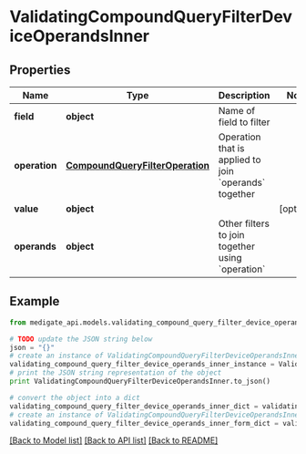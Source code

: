 # ValidatingCompoundQueryFilterDeviceOperandsInner


## Properties
Name | Type | Description | Notes
------------ | ------------- | ------------- | -------------
**field** | **object** | Name of field to filter | 
**operation** | [**CompoundQueryFilterOperation**](CompoundQueryFilterOperation.md) | Operation that is applied to join &#x60;operands&#x60; together | 
**value** | **object** |  | [optional] 
**operands** | **object** | Other filters to join together using &#x60;operation&#x60; | 

## Example

```python
from medigate_api.models.validating_compound_query_filter_device_operands_inner import ValidatingCompoundQueryFilterDeviceOperandsInner

# TODO update the JSON string below
json = "{}"
# create an instance of ValidatingCompoundQueryFilterDeviceOperandsInner from a JSON string
validating_compound_query_filter_device_operands_inner_instance = ValidatingCompoundQueryFilterDeviceOperandsInner.from_json(json)
# print the JSON string representation of the object
print ValidatingCompoundQueryFilterDeviceOperandsInner.to_json()

# convert the object into a dict
validating_compound_query_filter_device_operands_inner_dict = validating_compound_query_filter_device_operands_inner_instance.to_dict()
# create an instance of ValidatingCompoundQueryFilterDeviceOperandsInner from a dict
validating_compound_query_filter_device_operands_inner_form_dict = validating_compound_query_filter_device_operands_inner.from_dict(validating_compound_query_filter_device_operands_inner_dict)
```
[[Back to Model list]](../README.md#documentation-for-models) [[Back to API list]](../README.md#documentation-for-api-endpoints) [[Back to README]](../README.md)


